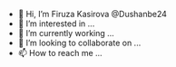 - 👋 Hi, I’m Firuza Kasirova @Dushanbe24
- 👀 I’m interested in ...
- 🌱 I’m currently working ...
- 💞️ I’m looking to collaborate on ...
- 📫 How to reach me ...

<!---
Dushanbe24/Dushanbe24 is a ✨ special ✨ repository because its `README.md` (this file) appears on your GitHub profile.
You can click the Preview link to take a look at your changes.
--->
